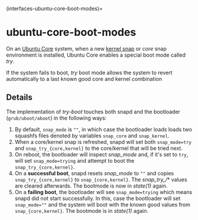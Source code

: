 (interfaces-ubuntu-core-boot-modes)=
# ubuntu-core-boot-modes

On an [Ubuntu Core](https://ubuntu.com/core) system, when a new [kernel snap](/) or *core* snap environment is installed, Ubuntu Core enables a special boot mode called *try*.

If the system fails to boot, *try* boot mode allows the system to revert automatically to a last known good core and kernel combination 

## Details

The implementation of *try-boot* touches both snapd and the bootloader (`grub/uboot/aboot`) in the following ways:

1. By default, `snap_mode` is `""`, in which case the bootloader loads   loads two squashfs files denoted by variables `snap_core` and `snap_kernel`.
1. When a core/kernel snap is refreshed, snapd will set both `snap_mode=try` and `snap_try_{core,kernel}` to the core/kernel that  will be tried next.
1. On reboot, the bootloader will inspect *snap_mode* and, if it's set to `try`, will set `snap_mode=trying` and attempt to boot the `snap_try_{core,kernel}`.
1. On a **successful boot**, snapd resets *snap_mode* to `""` and copies `snap_try_{core,kernel}` to `snap_{core,kernel}`. The *snap_try_/** values are cleared afterwards. The bootmode is now in *state(1)* again.
1. On a **failing boot**, the bootloader will see `snap_mode=trying` which means snapd did not start successfully. In this, case the bootloader will set `snap_mode=""` and the system will boot with the known good values from `snap_{core,kernel}`. The bootmode is in *state(1)* again.

